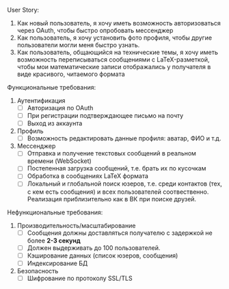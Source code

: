 User Story:
1) Как новый пользователь, я хочу иметь возможность авторизоваться через OAuth, чтобы быстро опробовать мессенджер
2) Как пользователь, я хочу установить фото профиля, чтобы другие пользователи могли меня быстро узнать.
3) Как пользователь, общающийся на технические темы, я хочу иметь возможность переписываться сообщениями с LaTeX-разметкой, чтобы мои математические записи отображались у получателя в виде красивого, читаемого формата

Функциональные требования:
1) Аутентификация
	- [ ] Авторизация по OAuth
	- [ ] При регистрации подтверждающее письмо на почту
	- [ ] Выход из аккаунта
2) Профиль
	- [ ] Возможность редактировать данные профиля: аватар, ФИО и т.д.
3) Мессенджер
	- [ ] Отправка и получение текстовых сообщений в реальном времени (WebSocket)
	- [ ] Постепенная загрузка сообщений, т.е. брать их по кусочкам
	- [ ] Обработка в сообщениях LaTeX формата
    - [ ] Локальный и глобальной поиск юзеров, т.е. среди контактов (тех, с кем есть сообщения) и всех пользователей соотвественно. Реализация приблизительно как в ВК при поиске друзей.

Нефункциональные требования:
1) Производительность/масштабирование
	- [ ] Сообщения должны доставляться получателю с задержкой не более **2-3 секунд**
	- [ ] Должен выдерживать до 100 пользователей.
	- [ ] Кэширование данных (список юзеров, сообщения)
	- [ ] Индексирование БД
2) Безопасность
	- [ ] Шифрование по протоколу SSL/TLS